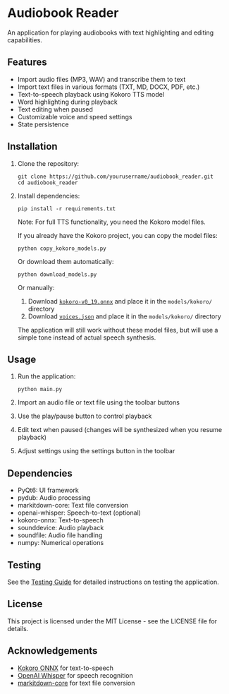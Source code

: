 # Audiobook Reader

An application for playing audiobooks with text highlighting and editing capabilities.

## Features

- Import audio files (MP3, WAV) and transcribe them to text
- Import text files in various formats (TXT, MD, DOCX, PDF, etc.)
- Text-to-speech playback using Kokoro TTS model
- Word highlighting during playback
- Text editing when paused
- Customizable voice and speed settings
- State persistence

## Installation

1. Clone the repository:
   ```
   git clone https://github.com/yourusername/audiobook_reader.git
   cd audiobook_reader
   ```

2. Install dependencies:
   ```
   pip install -r requirements.txt
   ```

   Note: For full TTS functionality, you need the Kokoro model files.

   If you already have the Kokoro project, you can copy the model files:
   ```
   python copy_kokoro_models.py
   ```

   Or download them automatically:
   ```
   python download_models.py
   ```

   Or manually:
   1. Download [`kokoro-v0_19.onnx`](https://github.com/thewh1teagle/kokoro-onnx/releases/download/model-files/kokoro-v0_19.onnx) and place it in the `models/kokoro/` directory
   2. Download [`voices.json`](https://github.com/thewh1teagle/kokoro-onnx/releases/download/model-files/voices.json) and place it in the `models/kokoro/` directory

   The application will still work without these model files, but will use a simple tone instead of actual speech synthesis.

## Usage

1. Run the application:
   ```
   python main.py
   ```

2. Import an audio file or text file using the toolbar buttons

3. Use the play/pause button to control playback

4. Edit text when paused (changes will be synthesized when you resume playback)

5. Adjust settings using the settings button in the toolbar

## Dependencies

- PyQt6: UI framework
- pydub: Audio processing
- markitdown-core: Text file conversion
- openai-whisper: Speech-to-text (optional)
- kokoro-onnx: Text-to-speech
- sounddevice: Audio playback
- soundfile: Audio file handling
- numpy: Numerical operations

## Testing

See the [Testing Guide](TESTING_GUIDE.md) for detailed instructions on testing the application.

## License

This project is licensed under the MIT License - see the LICENSE file for details.

## Acknowledgements

- [Kokoro ONNX](https://github.com/thewh1teagle/kokoro-onnx) for text-to-speech
- [OpenAI Whisper](https://github.com/openai/whisper) for speech recognition
- [markitdown-core](https://github.com/markitdown/markitdown) for text file conversion
